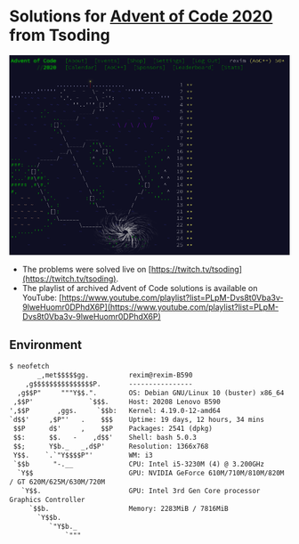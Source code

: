 # Solutions for [Advent of Code 2020](https://adventofcode.com/2020) from Tsoding

![thumbnail](./thumbnail.png)

- The problems were solved live on [https://twitch.tv/tsoding](https://twitch.tv/tsoding).
- The playlist of archived Advent of Code solutions is available on YouTube: [https://www.youtube.com/playlist?list=PLpM-Dvs8t0Vba3v-9lweHuomr0DPhdX6P](https://www.youtube.com/playlist?list=PLpM-Dvs8t0Vba3v-9lweHuomr0DPhdX6P)

## Environment

```console
$ neofetch
       _,met$$$$$gg.          rexim@rexim-B590
    ,g$$$$$$$$$$$$$$$P.       ----------------
  ,g$$P"     """Y$$.".        OS: Debian GNU/Linux 10 (buster) x86_64
 ,$$P'              `$$$.     Host: 20208 Lenovo B590
',$$P       ,ggs.     `$$b:   Kernel: 4.19.0-12-amd64
`d$$'     ,$P"'   .    $$$    Uptime: 19 days, 12 hours, 34 mins
 $$P      d$'     ,    $$P    Packages: 2541 (dpkg)
 $$:      $$.   -    ,d$$'    Shell: bash 5.0.3
 $$;      Y$b._   _,d$P'      Resolution: 1366x768
 Y$$.    `.`"Y$$$$P"'         WM: i3
 `$$b      "-.__              CPU: Intel i5-3230M (4) @ 3.200GHz
  `Y$$                        GPU: NVIDIA GeForce 610M/710M/810M/820M / GT 620M/625M/630M/720M
   `Y$$.                      GPU: Intel 3rd Gen Core processor Graphics Controller
     `$$b.                    Memory: 2283MiB / 7816MiB
       `Y$$b.
          `"Y$b._
              `"""
```
